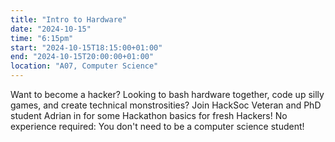 ```yaml
---
title: "Intro to Hardware"
date: "2024-10-15"
time: "6:15pm"
start: "2024-10-15T18:15:00+01:00"
end: "2024-10-15T20:00:00+01:00"
location: "A07, Computer Science"
---
```


Want to become a hacker? Looking to bash hardware together, code up silly games, and create technical monstrosities? Join HackSoc Veteran and PhD student Adrian in for some Hackathon basics for fresh Hackers! No experience required: You don't need to be a computer science student!
